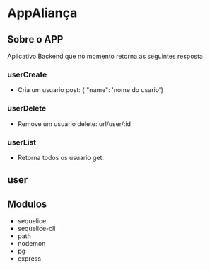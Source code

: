 # AppAliança

## Sobre o APP

Aplicativo Backend que no momento retorna as seguintes resposta

### userCreate
- Cria um usuario post: { "name": 'nome do usario'}

### userDelete
- Remove um usuario delete: url/user/:id

### userList 
- Retorna todos os usuario get: 


## user 


## Modulos
- sequelice
- sequelice-cli
- path
- nodemon
- pg
- express
